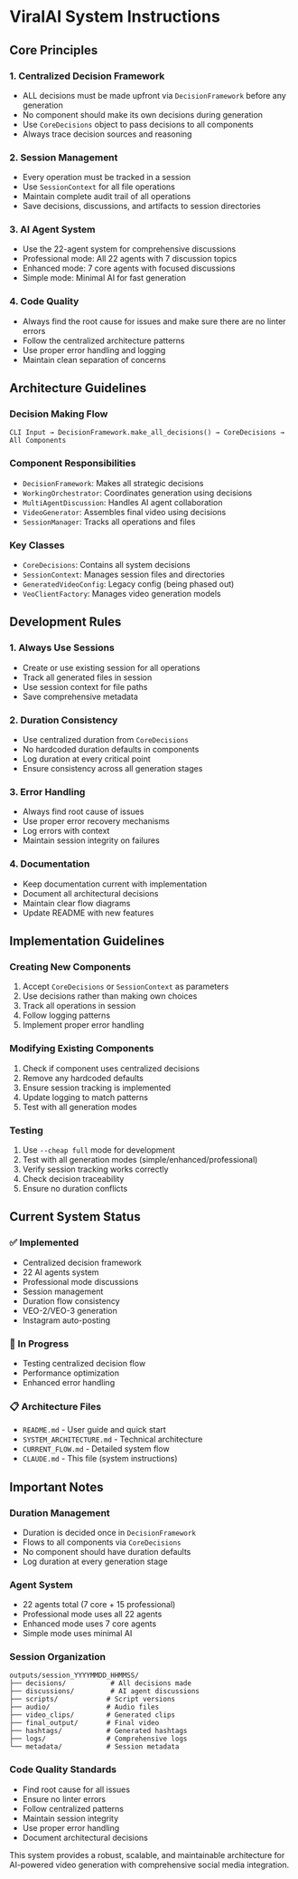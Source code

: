 # ViralAI System Instructions

## Core Principles

### 1. Centralized Decision Framework
- ALL decisions must be made upfront via `DecisionFramework` before any generation
- No component should make its own decisions during generation
- Use `CoreDecisions` object to pass decisions to all components
- Always trace decision sources and reasoning

### 2. Session Management
- Every operation must be tracked in a session
- Use `SessionContext` for all file operations
- Maintain complete audit trail of all operations
- Save decisions, discussions, and artifacts to session directories

### 3. AI Agent System
- Use the 22-agent system for comprehensive discussions
- Professional mode: All 22 agents with 7 discussion topics
- Enhanced mode: 7 core agents with focused discussions
- Simple mode: Minimal AI for fast generation

### 4. Code Quality
- Always find the root cause for issues and make sure there are no linter errors
- Follow the centralized architecture patterns
- Use proper error handling and logging
- Maintain clean separation of concerns

## Architecture Guidelines

### Decision Making Flow
```
CLI Input → DecisionFramework.make_all_decisions() → CoreDecisions → All Components
```

### Component Responsibilities
- `DecisionFramework`: Makes all strategic decisions
- `WorkingOrchestrator`: Coordinates generation using decisions
- `MultiAgentDiscussion`: Handles AI agent collaboration
- `VideoGenerator`: Assembles final video using decisions
- `SessionManager`: Tracks all operations and files

### Key Classes
- `CoreDecisions`: Contains all system decisions
- `SessionContext`: Manages session files and directories
- `GeneratedVideoConfig`: Legacy config (being phased out)
- `VeoClientFactory`: Manages video generation models

## Development Rules

### 1. Always Use Sessions
- Create or use existing session for all operations
- Track all generated files in session
- Use session context for file paths
- Save comprehensive metadata

### 2. Duration Consistency
- Use centralized duration from `CoreDecisions`
- No hardcoded duration defaults in components
- Log duration at every critical point
- Ensure consistency across all generation stages

### 3. Error Handling
- Always find root cause of issues
- Use proper error recovery mechanisms
- Log errors with context
- Maintain session integrity on failures

### 4. Documentation
- Keep documentation current with implementation
- Document all architectural decisions
- Maintain clear flow diagrams
- Update README with new features

## Implementation Guidelines

### Creating New Components
1. Accept `CoreDecisions` or `SessionContext` as parameters
2. Use decisions rather than making own choices
3. Track all operations in session
4. Follow logging patterns
5. Implement proper error handling

### Modifying Existing Components
1. Check if component uses centralized decisions
2. Remove any hardcoded defaults
3. Ensure session tracking is implemented
4. Update logging to match patterns
5. Test with all generation modes

### Testing
1. Use `--cheap full` mode for development
2. Test with all generation modes (simple/enhanced/professional)
3. Verify session tracking works correctly
4. Check decision traceability
5. Ensure no duration conflicts

## Current System Status

### ✅ Implemented
- Centralized decision framework
- 22 AI agents system
- Professional mode discussions
- Session management
- Duration flow consistency
- VEO-2/VEO-3 generation
- Instagram auto-posting

### 🔄 In Progress
- Testing centralized decision flow
- Performance optimization
- Enhanced error handling

### 📋 Architecture Files
- `README.md` - User guide and quick start
- `SYSTEM_ARCHITECTURE.md` - Technical architecture
- `CURRENT_FLOW.md` - Detailed system flow
- `CLAUDE.md` - This file (system instructions)

## Important Notes

### Duration Management
- Duration is decided once in `DecisionFramework`
- Flows to all components via `CoreDecisions`
- No component should have duration defaults
- Log duration at every generation stage

### Agent System
- 22 agents total (7 core + 15 professional)
- Professional mode uses all 22 agents
- Enhanced mode uses 7 core agents
- Simple mode uses minimal AI

### Session Organization
```
outputs/session_YYYYMMDD_HHMMSS/
├── decisions/           # All decisions made
├── discussions/         # AI agent discussions
├── scripts/            # Script versions
├── audio/              # Audio files
├── video_clips/        # Generated clips
├── final_output/       # Final video
├── hashtags/           # Generated hashtags
├── logs/               # Comprehensive logs
└── metadata/           # Session metadata
```

### Code Quality Standards
- Find root cause for all issues
- Ensure no linter errors
- Follow centralized patterns
- Maintain session integrity
- Use proper error handling
- Document architectural decisions

This system provides a robust, scalable, and maintainable architecture for AI-powered video generation with comprehensive social media integration.